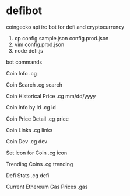 # defibot
coingecko api irc bot for defi and cryptocurrency

1. cp config.sample.json config.prod.json 
2. vim config.prod.json
3. node defi.js

bot commands

Coin Info
.cg <coin>

Coin Search
.cg search <search term>
  
Coin Historical Price
.cg mm/dd/yyyy <coin>

Coin Info by Id
.cg id <id>

Coin Price Detail
.cg price <coin>

Coin Links 
.cg links <coin>
  
Coin Dev
.cg dev <coin>
  
Set Icon for Coin
.cg icon <coin> <emoji>
  
Trending Coins
.cg trending

Defi Stats
.cg defi
  
Current Ethereum Gas Prices
.gas

